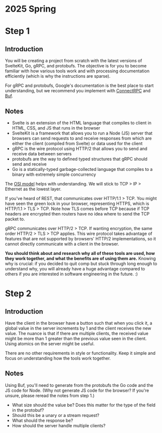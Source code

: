 # 2025 Spring

# Step 1

## Introduction

You will be creating a project from scratch with the latest versions of SvelteKit, Go, gRPC, and protobufs. The objective is for you to become familiar with how various tools work and with processing documentation efficiently (which is why the instructions are sparse).

For gRPC and protobufs, Google's documentation is the best place to start understanding, but we recommend you implement with [ConnectRPC](https://connectrpc.com/) and [Buf](https://buf.build/product/cli).

## Notes

- Svelte is an extension of the HTML language that compiles to client in HTML, CSS, and JS that runs in the browser
- SvelteKit is a framework that allows you to run a Node (JS) server that browsers can send requests to and receive responses from which are either the client (compiled from Svelte) or data used for the client
- gRPC is the wire protocol using HTTP/2 that allows you to send and receive data between servers
- protobufs are the way to defined typed structures that gRPC should send and receive
- Go is a statically-typed garbage-collected language that compiles to a binary with extremely simple concurrency

The [OSI model](https://en.wikipedia.org/wiki/OSI_model) helps with understanding. We will stick to TCP > IP > Ethernet as the lowest layer.

If you've heard of REST, that communicates over HTTP/1.1 > TCP. You might have seen the green lock in your browser, representing HTTPS, which is HTTP/1.1 > TLS > TCP. Note how TLS comes before TCP because if TCP headers are encrypted then routers have no idea where to send the TCP packet to.

gRPC communicates over HTTP/2 > TCP. If wanting encryption, the same order HTTP/2 > TLS > TCP applies. This wire protocol takes advantage of features that are not supported by browsers' HTTP/2 implementations, so it cannot directly communicate with a client in the browser.

**You should think about and research why all of these tools are used, how they work together, and what the benefits are of using them are.** Knowing why is crucial: if you decided to quit comp but stuck through long enough to understand why, you will already have a huge advantage compared to others if you are interested in software engineering in the future. :)

# Step 2

## Introduction

Have the client in the browser have a button such that when you click it, a global value in the server increments by 1 and the client receives the new value. The nuance is that if there are multiple clients, the received value might be more than 1 greater than the previous value seen in the client. Using atomics on the server might be useful.

There are no other requirements in style or functionality. Keep it simple and focus on understanding how the tools work together.

## Notes

Using Buf, you'll need to generate from the protobufs the Go code and the JS code for Node. (Why not generate JS code for the browser? If you're unsure, please reread the notes from step 1.)

- What size should the value be? Does this matter for the type of the field in the protobuf?
- Should this be a unary or a stream request?
- What should the response be?
- How should the server handle multiple clients?
